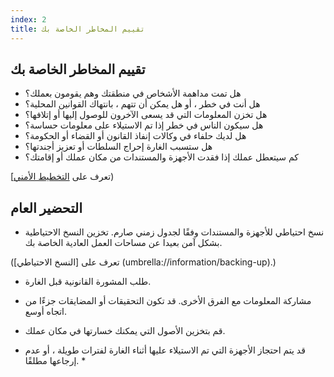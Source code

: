 ```yaml
---
index: 2
title: تقييم المخاطر الخاصة بك
---
```

## تقييم المخاطر الخاصة بك

* هل تمت مداهمة الأشخاص في منطقتك وهم يقومون بعملك؟
* هل أنت في خطر ، أو هل يمكن أن تتهم ، بانتهاك القوانين المحلية؟
* هل تخزن المعلومات التي قد يسعى الآخرون للوصول إليها أو إتلافها؟
* هل سيكون الناس في خطر إذا تم الاستيلاء على معلومات حساسة؟
* هل لديك حلفاء في وكالات إنفاذ القانون أو القضاء أو الحكومة؟
* هل ستسبب الغارة إحراج السلطات أو تعزيز أجندتها؟
* كم سيتعطل عملك إذا فقدت الأجهزة والمستندات من مكان عملك أو إقامتك؟

[تعرف على [التخطيط الأمني](umbrella://assess-your-risk/security-planning))

## التحضير العام

* نسخ احتياطي للأجهزة والمستندات وفقًا لجدول زمني صارم. تخزين النسخ الاحتياطية بشكل آمن بعيدا عن مساحات العمل العادية الخاصة بك.

(تعرف على [النسخ الاحتياطي] (umbrella://information/backing-up).)

* طلب المشورة القانونية قبل الغارة.
* مشاركة المعلومات مع الفرق الأخرى. قد تكون التحقيقات أو المضايقات جزءًا من اتجاه أوسع.
* قم بتخزين الأصول التي يمكنك خسارتها في مكان عملك.

* قد يتم احتجاز الأجهزة التي تم الاستيلاء عليها أثناء الغارة لفترات طويلة ، أو عدم إرجاعها مطلقًا. *